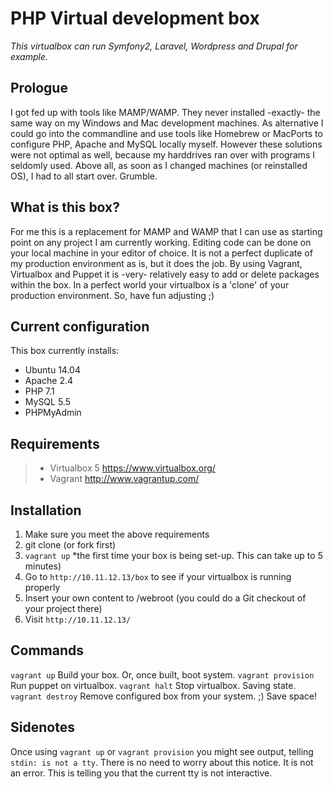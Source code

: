 PHP Virtual development box
===========================
*This virtualbox can run Symfony2, Laravel, Wordpress and Drupal for example.*

Prologue
--------
I got fed up with tools like MAMP/WAMP. They never installed -exactly- the same way on my Windows and Mac development machines. As alternative I could go into the commandline and use tools like Homebrew or MacPorts to configure PHP, Apache and MySQL locally myself. However these solutions were not optimal as well, because my harddrives ran over with programs I seldomly used. Above all, as soon as I changed machines (or reinstalled OS), I had to all start over. Grumble.

What is this box?
-----------------
For me this is a replacement for MAMP and WAMP that I can use as starting point on any project I am currently working. Editing code can be done on your local machine in your editor of choice. It is not a perfect duplicate of my production environment as is, but it does the job. By using Vagrant, Virtualbox and Puppet it is -very- relatively easy to add or delete packages within the box. In a perfect world your virtualbox is a 'clone' of your production environment. So, have fun adjusting ;)

Current configuration
---------------------
This box currently installs:
- Ubuntu 14.04
- Apache 2.4
- PHP 7.1
- MySQL 5.5
- PHPMyAdmin

Requirements
------------
>- Virtualbox 5 https://www.virtualbox.org/
>- Vagrant http://www.vagrantup.com/

Installation
------------
1. Make sure you meet the above requirements
2. git clone (or fork first)
3. ```vagrant up``` *the first time your box is being set-up. This can take up to 5 minutes)
4. Go to ```http://10.11.12.13/box``` to see if your virtualbox is running properly
5. Insert your own content to /webroot (you could do a Git checkout of your project there)
6. Visit ```http://10.11.12.13/```

Commands
--------
```vagrant up``` Build your box. Or, once built, boot system.
```vagrant provision``` Run puppet on virtualbox.
```vagrant halt``` Stop virtualbox. Saving state.
```vagrant destroy``` Remove configured box from your system. ;) Save space!

Sidenotes
---------
Once using ```vagrant up``` or ```vagrant provision``` you might see output, telling ```stdin: is not a tty```.
There is no need to worry about this notice. It is not an error. This is telling you that the current tty is not interactive.

